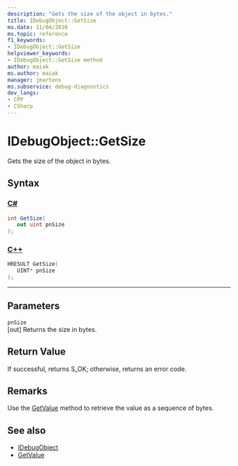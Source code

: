 ```yaml
---
description: "Gets the size of the object in bytes."
title: IDebugObject::GetSize
ms.date: 11/04/2016
ms.topic: reference
f1_keywords:
- IDebugObject::GetSize
helpviewer_keywords:
- IDebugObject::GetSize method
author: maiak
ms.author: maiak
manager: jmartens
ms.subservice: debug-diagnostics
dev_langs:
- CPP
- CSharp
---
```

# IDebugObject::GetSize

Gets the size of the object in bytes.

## Syntax

### [C#](#tab/csharp)
```csharp
int GetSize(
   out uint pnSize
);
```
### [C++](#tab/cpp)
```cpp
HRESULT GetSize( 
   UINT* pnSize
);
```
---

## Parameters
`pnSize`\
[out] Returns the size in bytes.

## Return Value
 If successful, returns S_OK; otherwise, returns an error code.

## Remarks
 Use the [GetValue](../../../extensibility/debugger/reference/idebugobject-getvalue.md) method to retrieve the value as a sequence of bytes.

## See also
- [IDebugObject](../../../extensibility/debugger/reference/idebugobject.md)
- [GetValue](../../../extensibility/debugger/reference/idebugobject-getvalue.md)
